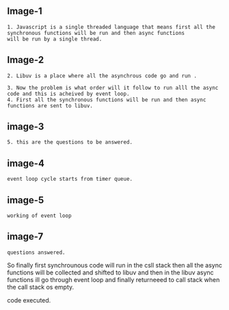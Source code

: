 ## Image-1
    1. Javascript is a single threaded language that means first all the synchronous functions will be run and then async functions
    will be run by a single thread.

## Image-2

    2. Libuv is a place where all the asynchrous code go and run .

    3. Now the problem is what order will it follow to run alll the async code and this is acheived by event loop.
    4. First all the synchronous functions will be run and then async functions are sent to libuv.

## image-3

    5. this are the questions to be answered.

## image-4
    event loop cycle starts from timer queue.

## image-5 
    working of event loop

## image-7 
    questions answered.

So finally first synchrounous code will run in the csll stack then all the async functions will be collected and shifted to 
libuv and then in the libuv async functions ill go through event loop and finally returneeed to call stack when the call stack os empty.

code executed.